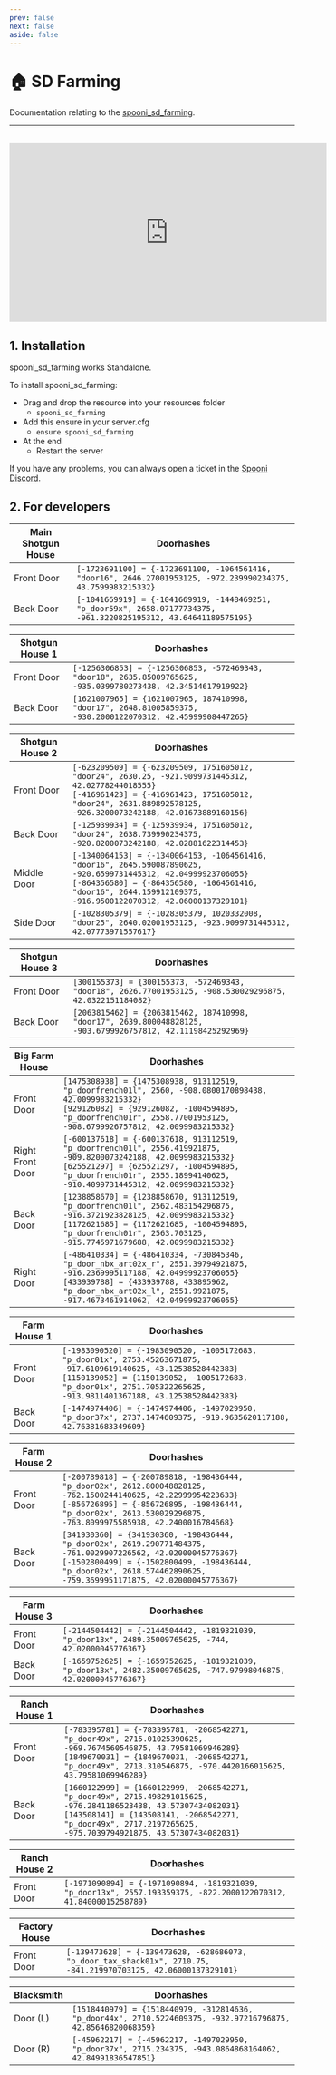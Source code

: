 ```yaml
---
prev: false
next: false
aside: false
---
```


# 🏠 SD Farming
Documentation relating to the [spooni_sd_farming](https://spooni-mapping.tebex.io/package/6147237).

___
<br>
<iframe width="560" height="315" src="https://www.youtube.com/embed/" frameborder="0" allow="accelerometer; autoplay; clipboard-write; encrypted-media; gyroscope; picture-in-picture; web-share" allowfullscreen></iframe>

## 1. Installation
spooni_sd_farming works Standalone.  

To install spooni_sd_farming:
- Drag and drop the resource into your resources folder
  - `spooni_sd_farming`
- Add this ensure in your server.cfg
  - `ensure spooni_sd_farming`
- At the end
  - Restart the server

If you have any problems, you can always open a ticket in the [Spooni Discord](https://discord.gg/spooni).

## 2. For developers
| Main Shotgun House        | Doorhashes
|---------------------------|----------------------------------------------------------------------------------|
| Front Door                | `[-1723691100] = {-1723691100, -1064561416, "door16", 2646.27001953125, -972.239990234375, 43.7599983215332}`
| Back Door                 | `[-1041669919] = {-1041669919, -1448469251, "p_door59x", 2658.07177734375, -961.3220825195312, 43.64641189575195}`

| Shotgun House 1           | Doorhashes
|---------------------------|----------------------------------------------------------------------------------|
| Front Door                | `[-1256306853] = {-1256306853, -572469343, "door18", 2635.85009765625, -935.0399780273438, 42.34514617919922}`
| Back Door                 | `[1621007965] = {1621007965, 187410998, "door17", 2648.81005859375, -930.2000122070312, 42.45999908447265}`

| Shotgun House 2           | Doorhashes
|---------------------------|----------------------------------------------------------------------------------|
| Front Door                | `[-623209509] = {-623209509, 1751605012, "door24", 2630.25, -921.9099731445312, 42.02778244018555}` <br> `[-416961423] = {-416961423, 1751605012, "door24", 2631.889892578125, -926.3200073242188, 42.01673889160156}`
| Back Door                 | `[-125939934] = {-125939934, 1751605012, "door24", 2638.739990234375, -920.8200073242188, 42.02881622314453}`
| Middle Door               | `[-1340064153] = {-1340064153, -1064561416, "door16", 2645.590087890625, -920.6599731445312, 42.04999923706055}` <br> `[-864356580] = {-864356580, -1064561416, "door16", 2644.159912109375, -916.9500122070312, 42.06000137329101}`
| Side Door                 | `[-1028305379] = {-1028305379, 1020332008, "door25", 2640.02001953125, -923.9099731445312, 42.07773971557617}`

| Shotgun House 3           | Doorhashes
|---------------------------|----------------------------------------------------------------------------------|
| Front Door                | `[300155373] = {300155373, -572469343, "door18", 2626.77001953125, -908.530029296875, 42.0322151184082}`
| Back Door                 | `[2063815462] = {2063815462, 187410998, "door17", 2639.800048828125, -903.6799926757812, 42.11198425292969}`

| Big Farm House            | Doorhashes
|---------------------------|----------------------------------------------------------------------------------|
| Front Door                | `[1475308938] = {1475308938, 913112519, "p_doorfrench01l", 2560, -908.0800170898438, 42.0099983215332}` <br> `[929126082] = {929126082, -1004594895, "p_doorfrench01r", 2558.77001953125, -908.6799926757812, 42.0099983215332}`
| Right Front Door          | `[-600137618] = {-600137618, 913112519, "p_doorfrench01l", 2556.419921875, -909.8200073242188, 42.0099983215332}` <br> `[625521297] = {625521297, -1004594895, "p_doorfrench01r", 2555.18994140625, -910.4099731445312, 42.0099983215332}`
| Back Door                 | `[1238858670] = {1238858670, 913112519, "p_doorfrench01l", 2562.483154296875, -916.3721923828125, 42.0099983215332}` <br> `[1172621685] = {1172621685, -1004594895, "p_doorfrench01r", 2563.703125, -915.7745971679688, 42.0099983215332}`
| Right Door                | `[-486410334] = {-486410334, -730845346, "p_door_nbx_art02x_r", 2551.39794921875, -916.2369995117188, 42.04999923706055}` <br> `[433939788] = {433939788, 433895962, "p_door_nbx_art02x_l", 2551.9921875, -917.4673461914062, 42.04999923706055}`

| Farm House 1              | Doorhashes
|---------------------------|----------------------------------------------------------------------------------|
| Front Door                | `[-1983090520] = {-1983090520, -1005172683, "p_door01x", 2753.45263671875, -917.6109619140625, 43.12538528442383}` <br> `[1150139052] = {1150139052, -1005172683, "p_door01x", 2751.705322265625, -913.9811401367188, 43.12538528442383}`
| Back Door                 | `[-1474974406] = {-1474974406, -1497029950, "p_door37x", 2737.1474609375, -919.9635620117188, 42.76381683349609}`

| Farm House 2              | Doorhashes
|---------------------------|----------------------------------------------------------------------------------|
| Front Door                | `[-200789818] = {-200789818, -198436444, "p_door02x", 2612.800048828125, -762.1500244140625, 42.22999954223633}` <br> `[-856726895] = {-856726895, -198436444, "p_door02x", 2613.530029296875, -763.8099975585938, 42.2400016784668}`
| Back Door                 | `[341930360] = {341930360, -198436444, "p_door02x", 2619.290771484375, -761.0029907226562, 42.02000045776367}` <br> `[-1502800499] = {-1502800499, -198436444, "p_door02x", 2618.574462890625, -759.3699951171875, 42.02000045776367}`

| Farm House 3              | Doorhashes
|---------------------------|----------------------------------------------------------------------------------|
| Front Door                | `[-2144504442] = {-2144504442, -1819321039, "p_door13x", 2489.35009765625, -744, 42.02000045776367}`
| Back Door                 | `[-1659752625] = {-1659752625, -1819321039, "p_door13x", 2482.35009765625, -747.97998046875, 42.02000045776367}`

| Ranch House 1             | Doorhashes
|---------------------------|----------------------------------------------------------------------------------|
| Front Door                | `[-783395781] = {-783395781, -2068542271, "p_door49x", 2715.01025390625, -969.7674560546875, 43.79581069946289}` <br> `[1849670031] = {1849670031, -2068542271, "p_door49x", 2713.310546875, -970.4420166015625, 43.79581069946289}`
| Back Door                 | `[1660122999] = {1660122999, -2068542271, "p_door49x", 2715.498291015625, -976.2841186523438, 43.57307434082031}` <br> `[143508141] = {143508141, -2068542271, "p_door49x", 2717.2197265625, -975.7039794921875, 43.57307434082031}`

| Ranch House 2             | Doorhashes
|---------------------------|----------------------------------------------------------------------------------|
| Front Door                | `[-1971090894] = {-1971090894, -1819321039, "p_door13x", 2557.193359375, -822.2000122070312, 41.84000015258789}`

| Factory House             | Doorhashes
|---------------------------|----------------------------------------------------------------------------------|
| Front Door                | `[-139473628] = {-139473628, -628686073, "p_door_tax_shack01x", 2710.75, -841.219970703125, 42.06000137329101}`

| Blacksmith                | Doorhashes
|---------------------------|----------------------------------------------------------------------------------|
| Door (L)                  | `[1518440979] = {1518440979, -312814636, "p_door44x", 2710.5224609375, -932.97216796875, 42.85646820068359}`
| Door (R)                  | `[-45962217] = {-45962217, -1497029950, "p_door37x", 2715.234375, -943.0864868164062, 42.84991836547851}`